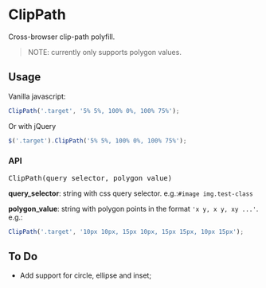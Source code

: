 # ClipPath

Cross-browser clip-path polyfill.

> NOTE: currently only supports polygon values.

## Usage
Vanilla javascript:
```javascript
ClipPath('.target', '5% 5%, 100% 0%, 100% 75%');
```

Or with jQuery
```javascript
$('.target').ClipPath('5% 5%, 100% 0%, 100% 75%');
```

### API
<pre>
ClipPath(query_selector, polygon_value)
</pre>

**query_selector**: string with css query selector. e.g.:`#image img.test-class`

**polygon_value**: string with polygon points in the format `'x y, x y, xy ...'`. 
e.g.:
```javascript
ClipPath('.target', '10px 10px, 15px 10px, 15px 15px, 10px 15px');
```


## To Do
- Add support for circle, ellipse and inset;